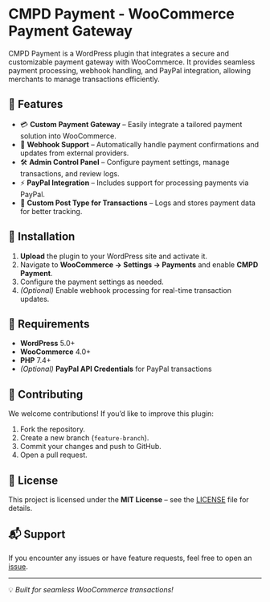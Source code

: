 # CMPD Payment - WooCommerce Payment Gateway

CMPD Payment is a WordPress plugin that integrates a secure and customizable payment gateway with WooCommerce. It provides seamless payment processing, webhook handling, and PayPal integration, allowing merchants to manage transactions efficiently.

## 🚀 Features
- 💳 **Custom Payment Gateway** – Easily integrate a tailored payment solution into WooCommerce.
- 🔄 **Webhook Support** – Automatically handle payment confirmations and updates from external providers.
- 🛠 **Admin Control Panel** – Configure payment settings, manage transactions, and review logs.
- ⚡ **PayPal Integration** – Includes support for processing payments via PayPal.
- 📜 **Custom Post Type for Transactions** – Logs and stores payment data for better tracking.

## 📌 Installation
1. **Upload** the plugin to your WordPress site and activate it.
2. Navigate to **WooCommerce → Settings → Payments** and enable **CMPD Payment**.
3. Configure the payment settings as needed.
4. *(Optional)* Enable webhook processing for real-time transaction updates.

## 🔧 Requirements
- **WordPress** 5.0+
- **WooCommerce** 4.0+
- **PHP** 7.4+
- *(Optional)* **PayPal API Credentials** for PayPal transactions

## 🤝 Contributing
We welcome contributions! If you’d like to improve this plugin:
1. Fork the repository.
2. Create a new branch (`feature-branch`).
3. Commit your changes and push to GitHub.
4. Open a pull request.

## 📄 License
This project is licensed under the **MIT License** – see the [LICENSE](LICENSE) file for details.

## 📬 Support
If you encounter any issues or have feature requests, feel free to open an [issue](https://github.com/your-repo/issues).

---

💡 *Built for seamless WooCommerce transactions!*
